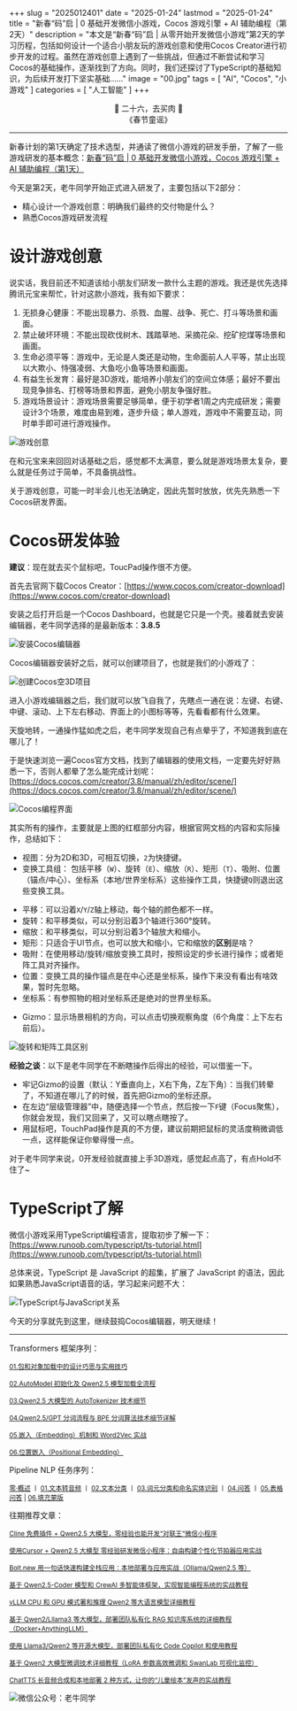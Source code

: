 +++
slug = "2025012401"
date = "2025-01-24"
lastmod = "2025-01-24"
title = "新春“码”启 | 0 基础开发微信小游戏，Cocos 游戏引擎 + AI 辅助编程（第2天）"
description = "本文是“新春“码”启 | 从零开始开发微信小游戏”第2天的学习历程，包括如何设计一个适合小朋友玩的游戏创意和使用Cocos Creator进行初步开发的过程。虽然在游戏创意上遇到了一些挑战，但通过不断尝试和学习Cocos的基础操作，逐渐找到了方向。同时，我们还探讨了TypeScript的基础知识，为后续开发打下坚实基础……"
image = "00.jpg"
tags = [ "AI", "Cocos", "小游戏" ]
categories = [ "人工智能" ]
+++

<center>🎉 二十六，去买肉 🎉</center>

<center>《春节童谣》</center>

---

新春计划的第1天确定了技术选型，并通读了微信小游戏的研发手册，了解了一些游戏研发的基本概念：[新春“码”启 | 0 基础开发微信小游戏，Cocos 游戏引擎 + AI 辅助编程（第1天）](https://mp.weixin.qq.com/s/TlgNKvGYMuGMmU0dIBPn4A)

今天是第2天，老牛同学开始正式进入研发了，主要包括以下2部分：

+ 精心设计一个游戏创意：明确我们最终的交付物是什么？
+ 熟悉Cocos游戏研发流程

# 设计游戏创意

说实话，我目前还不知道该给小朋友们研发一款什么主题的游戏。我还是优先选择腾讯元宝来帮忙，针对这款小游戏，我有如下要求：

1. 无损身心健康：不能出现暴力、杀戮、血腥、战争、死亡、打斗等场景和画面。
2. 禁止破坏环境：不能出现砍伐树木、践踏草地、采摘花朵、挖矿挖煤等场景和画面。
3. 生命必须平等：游戏中，无论是人类还是动物，生命面前人人平等，禁止出现以大欺小、恃强凌弱、大鱼吃小鱼等场景和画面。
4. 有益生长发育：最好是3D游戏，能培养小朋友们的空间立体感；最好不要出现竞争排名、打榜等场景和界面，避免小朋友争强好胜。
5. 游戏场景设计：游戏场景需要足够简单，便于初学者1周之内完成研发；需要设计3个场景，难度由易到难，逐步升级；单人游戏，游戏中不需要互动，同时单手即可进行游戏操作。

![游戏创意](11.jpg)

在和元宝来来回回对话基础之后，感觉都不太满意，要么就是游戏场景太复杂，要么就是任务过于简单，不具备挑战性。

关于游戏创意，可能一时半会儿也无法确定，因此先暂时放放，优先先熟悉一下Cocos研发界面。

# Cocos研发体验

**建议**：现在就去买个鼠标吧，ToucPad操作很不方便。

首先去官网下载Cocos Creator：[https://www.cocos.com/creator-download](https://www.cocos.com/creator-download)

安装之后打开后是一个Cocos Dashboard，也就是它只是一个壳。接着就去安装编辑器，老牛同学选择的是最新版本：**3.8.5**

![安装Cocos编辑器](21.jpg)

Cocos编辑器安装好之后，就可以创建项目了，也就是我们的小游戏了：

![创建Cocos空3D项目](22.jpg)

进入小游戏编辑器之后，我们就可以放飞自我了，先瞎点一通在说：左键、右键、中键、滚动、上下左右移动、界面上的小图标等等，先看看都有什么效果。

天旋地转，一通操作猛如虎之后，老牛同学发现自己有点晕乎了，不知道我到底在哪儿了！

于是快速浏览一遍Cocos官方文档，找到了编辑器的使用文档，一定要先好好熟悉一下，否则人都晕了怎么能完成计划呢：[https://docs.cocos.com/creator/3.8/manual/zh/editor/scene/](https://docs.cocos.com/creator/3.8/manual/zh/editor/scene/)

![Cocos编程界面](23.jpg)

其实所有的操作，主要就是上图的红框部分内容，根据官网文档的内容和实际操作，总结如下：

+ 视图：分为2D和3D，可相互切换，`2`为快捷键。
+ 变换工具组： 包括平移（`W`）、旋转（`E`）、缩放（`R`）、矩形（`T`）、吸附、位置（锚点/中心）、坐标系（本地/世界坐标系）这些操作工具，快捷键`Q`则退出这些变换工具。
 - 平移：可以沿着`X`/`Y`/`Z`轴上移动，每个轴的颜色都不一样。
 - 旋转：和平移类似，可以分别沿着3个轴进行360°旋转。
 - 缩放：和平移类似，可以分别沿着3个轴放大和缩小。
 - 矩形：只适合于UI节点，也可以放大和缩小，它和缩放的**区别**是啥？
 - 吸附：在使用移动/旋转/缩放变换工具时，按照设定的步长进行操作；或者矩阵工具对齐操作。
 - 位置：变换工具的操作锚点是在中心还是坐标系，操作下来没有看出有啥效果，暂时先忽略。
 - 坐标系：有参照物的相对坐标系还是绝对的世界坐标系。
+ Gizmo：显示场景相机的方向，可以点击切换观察角度（6个角度：上下左右前后）。

![旋转和矩阵工具区别](24.jpg)

**经验之谈**：以下是老牛同学在不断瞎操作后得出的经验，可以借鉴一下。

+ 牢记Gizmo的设置（默认：Y垂直向上，X右下角，Z左下角）：当我们转晕了，不知道在哪儿了的时候，首先把Gizmo的坐标还原。
+ 在左边“层级管理器”中，随便选择一个节点，然后按一下`F`键（Focus聚焦），你就会发现，我们又回来了，又可以瞎点瞎按了。
+ 用鼠标吧，TouchPad操作是真的不方便，建议前期把鼠标的灵活度稍微调低一点，这样能保证你晕得慢一点。

对于老牛同学来说，0开发经验就直接上手3D游戏，感觉起点高了，有点Hold不住了~

# TypeScript了解

微信小游戏采用TypeScript编程语言，提取初步了解一下：[https://www.runoob.com/typescript/ts-tutorial.html](https://www.runoob.com/typescript/ts-tutorial.html)

总体来说，TypeScript 是 JavaScript 的超集，扩展了 JavaScript 的语法，因此如果熟悉JavaScript语音的话，学习起来问题不大：

![TypeScript与JavaScript关系](31.jpg)

今天的分享就先到这里，继续鼓捣Cocos编辑器，明天继续！

---

Transformers 框架序列：

<small>[01.包和对象加载中的设计巧思与实用技巧](https://mp.weixin.qq.com/s/lAAIfl0YJRNrppp5-Vuusw)</small>

<small>[02.AutoModel 初始化及 Qwen2.5 模型加载全流程](https://mp.weixin.qq.com/s/WIbbrkf1HjVC1CtBNcU8Ow)</small>

<small>[03.Qwen2.5 大模型的 AutoTokenizer 技术细节](https://mp.weixin.qq.com/s/Shg30uUFByM0tKTi0rETfg)</small>

<small>[04.Qwen2.5/GPT 分词流程与 BPE 分词算法技术细节详解](https://mp.weixin.qq.com/s/GnoHXsIYKYFU1Xo4u5sE1w)</small>

<small>[05.嵌入（Embedding）机制和 Word2Vec 实战](https://mp.weixin.qq.com/s/qL9vpmNIM1eO9_lQq7QwlA)</small>

<small>[06.位置嵌入（Positional Embedding）](https://mp.weixin.qq.com/s/B0__TRnlI7zgwn0OhguvXA)</small>

Pipeline NLP 任务序列：

<small>[零·概述](https://mp.weixin.qq.com/s/FR4384AZV2FE2xtweSh9bA) 丨 [01.文本转音频](https://mp.weixin.qq.com/s/uN2BFIOxDFEh4T-W7tsPbg) 丨 [02.文本分类](https://mp.weixin.qq.com/s/9ccEDNfeGNf_Q9pO0Usg2w) 丨 [03.词元分类和命名实体识别](https://mp.weixin.qq.com/s/r2uFCwPZaMeDL_eiQsEmIQ) 丨 [04.问答](https://mp.weixin.qq.com/s/vOLVxRircw5wM1_rCqoAfg) 丨 [05.表格问答](https://mp.weixin.qq.com/s/Q0fWdw3ACVzQFldBScZ2Fw) | [06.填充蒙版](https://mp.weixin.qq.com/s/hMFCgYovHPVFOjOoihaUHw)</small>

往期推荐文章：

<small>[Cline 免费插件 + Qwen2.5 大模型，零经验也能开发“对联王”微信小程序](https://mp.weixin.qq.com/s/F-CUuaZwmqt6X7QkI_IrVA)</small>

<small>[使用Cursor + Qwen2.5 大模型 零经验研发微信小程序：自由构建个性化节拍器应用实战](https://mp.weixin.qq.com/s/vraegr_5AJG7bPo6mBgvbQ)</small>

<small>[Bolt.new 用一句话快速构建全栈应用：本地部署与应用实战（Ollama/Qwen2.5 等）](https://mp.weixin.qq.com/s/Mq8CvZKdpokbj3mK-h_SAQ)</small>

<small>[基于 Qwen2.5-Coder 模型和 CrewAI 多智能体框架，实现智能编程系统的实战教程](https://mp.weixin.qq.com/s/8f3xna9TRmxMDaY_cQhy8Q)</small>

<small>[vLLM CPU 和 GPU 模式署和推理 Qwen2 等大语言模型详细教程](https://mp.weixin.qq.com/s/KM-Z6FtVfaySewRTmvEc6w)</small>

<small>[基于 Qwen2/Lllama3 等大模型，部署团队私有化 RAG 知识库系统的详细教程（Docker+AnythingLLM）](https://mp.weixin.qq.com/s/PpY3k3kReKfQdeOJyrB6aw)</small>

<small>[使用 Llama3/Qwen2 等开源大模型，部署团队私有化 Code Copilot 和使用教程](https://mp.weixin.qq.com/s/vt1EXVWtwm6ltZVYtB4-Tg)</small>

<small>[基于 Qwen2 大模型微调技术详细教程（LoRA 参数高效微调和 SwanLab 可视化监控）](https://mp.weixin.qq.com/s/eq6K8_s9uX459OeUcRPEug)</small>

<small>[ChatTTS 长音频合成和本地部署 2 种方式，让你的“儿童绘本”发声的实战教程](https://mp.weixin.qq.com/s/9ldLuh3YLvx8oWvwnrSGUA)</small>

![微信公众号：老牛同学](https://ntopic.cn/WX-21.png)
